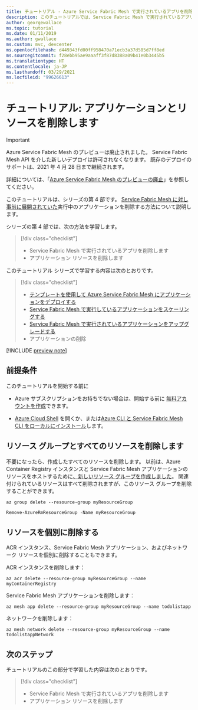 ```yaml
---
title: チュートリアル - Azure Service Fabric Mesh で実行されているアプリを削除する
description: このチュートリアルでは、Service Fabric Mesh で実行されているアプリケーションを削除する方法について説明し、リソースを削除します。
author: georgewallace
ms.topic: tutorial
ms.date: 01/11/2019
ms.author: gwallace
ms.custom: mvc, devcenter
ms.openlocfilehash: d449343fd00ff958470a71ecb3a37d585d7ff8ed
ms.sourcegitcommit: f28ebb95ae9aaaff3f87d8388a09b41e0b3445b5
ms.translationtype: HT
ms.contentlocale: ja-JP
ms.lasthandoff: 03/29/2021
ms.locfileid: "99626613"
---
```

# <a name="tutorial-remove-an-application-and-resources"></a>チュートリアル: アプリケーションとリソースを削除します

> [!IMPORTANT]
> Azure Service Fabric Mesh のプレビューは廃止されました。 Service Fabric Mesh API を介した新しいデプロイは許可されなくなります。 既存のデプロイのサポートは、2021 年 4 月 28 日まで継続されます。
> 
> 詳細については、「[Azure Service Fabric Mesh のプレビューの廃止](https://azure.microsoft.com/updates/azure-service-fabric-mesh-preview-retirement/)」を参照してください。

このチュートリアルは、シリーズの第 4 部です。 [Service Fabric Mesh に対し事前に展開されていた](service-fabric-mesh-tutorial-template-deploy-app.md)実行中のアプリケーションを削除する方法について説明します。 

シリーズの第 4 部では、次の方法を学習します。

> [!div class="checklist"]
> * Service Fabric Mesh で実行されているアプリを削除します
> * アプリケーション リソースを削除します

このチュートリアル シリーズで学習する内容は次のとおりです。
> [!div class="checklist"]
> * [テンプレートを使用して Azure Service Fabric Mesh にアプリケーションをデプロイする](service-fabric-mesh-tutorial-template-deploy-app.md)
> * [Service Fabric Mesh で実行しているアプリケーションをスケーリングする](service-fabric-mesh-tutorial-template-scale-services.md)
> * [Service Fabric Mesh で実行されているアプリケーションをアップグレードする](service-fabric-mesh-tutorial-template-upgrade-app.md)
> * アプリケーションの削除

[!INCLUDE [preview note](./includes/include-preview-note.md)]

## <a name="prerequisites"></a>前提条件

このチュートリアルを開始する前に

* Azure サブスクリプションをお持ちでない場合は、開始する前に [無料アカウントを作成](https://azure.microsoft.com/free/?WT.mc_id=A261C142F)できます。

* [Azure Cloud Shell](service-fabric-mesh-howto-setup-cli.md) を開くか、または[Azure CLI と Service Fabric Mesh CLI をローカルにインストール](service-fabric-mesh-howto-setup-cli.md#install-the-azure-service-fabric-mesh-cli)します。

## <a name="delete-the-resource-group-and-all-the-resources"></a>リソース グループとすべてのリソースを削除します

不要になったら、作成したすべてのリソースを削除します。 以前は、Azure Container Registry インスタンスと Service Fabric Mesh アプリケーションのリソースをホストするために[、新しいリソース グループを作成しました](service-fabric-mesh-tutorial-template-deploy-app.md#create-a-container-registry)。  関連付けられているリソースはすべて削除されますが、このリソース グループを削除することができます。

```azurecli
az group delete --resource-group myResourceGroup
```

```powershell
Remove-AzureRmResourceGroup -Name myResourceGroup
```

## <a name="individually-delete-the-resources"></a>リソースを個別に削除する
ACR インスタンス、Service Fabric Mesh アプリケーション、およびネットワーク リソースを個別に削除することもできます。

ACR インスタンスを削除します：

```azurecli
az acr delete --resource-group myResourceGroup --name myContainerRegistry
```

Service Fabric Mesh アプリケーションを削除します：

```azurecli
az mesh app delete --resource-group myResourceGroup --name todolistapp
```

ネットワークを削除します：
```azurecli
az mesh network delete --resource-group myResourceGroup --name todolistappNetwork
```

## <a name="next-steps"></a>次のステップ

チュートリアルのこの部分で学習した内容は次のとおりです。

> [!div class="checklist"]
> * Service Fabric Mesh で実行されているアプリを削除します
> * アプリケーション リソースを削除します
